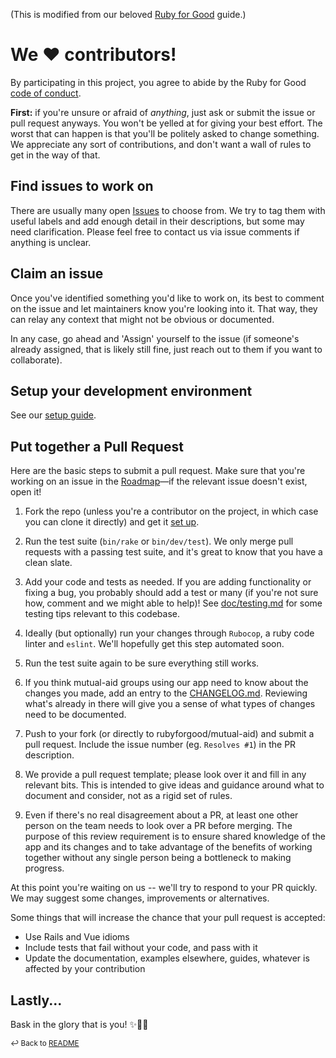 (This is modified from our beloved [Ruby for Good](https://www.rubyforgood.org) guide.)

# We ♥ contributors!
By participating in this project, you agree to abide by the Ruby for Good [code of conduct](https://github.com/rubyforgood/code-of-conduct).

**First:** if you're unsure or afraid of *anything*, just ask or submit the issue or pull request anyways. You won't be yelled at for giving your best effort. The worst that can happen is that you'll be politely asked to change something. We appreciate any sort of contributions, and don't want a wall of rules to get in the way of that.

## Find issues to work on
There are usually many open [Issues](https://github.com/rubyforgood/mutual-aid/issues) to choose from. We try to tag them with useful labels and add enough detail in their descriptions, but some may need clarification. Please feel free to contact us via issue comments if anything is unclear.

## Claim an issue
Once you've identified something you'd like to work on, its best to comment on the issue and let maintainers know you're looking into it. That way, they can relay any context that might not be obvious or documented.

In any case, go ahead and 'Assign' yourself to the issue (if someone's already assigned, that is likely still fine, just reach out to them if you want to collaborate).

## Setup your development environment
See our [setup guide](setup.md).

## Put together a Pull Request

Here are the basic steps to submit a pull request. Make sure that you're working on an issue in the [Roadmap]—if the relevant issue doesn't exist, open it!

1. Fork the repo (unless you're a contributor on the project, in which case you can clone it directly) and get it [set up](setup.md).

1. Run the test suite (`bin/rake` or `bin/dev/test`). We only merge pull requests with a passing test suite, and it's great to know that you have a clean slate.

1. Add your code and tests as needed. If you are adding functionality or fixing a bug, you probably should add a test or many (if you're not sure how, comment and we might able to help)! See [doc/testing.md](testing.md) for some testing tips relevant to this codebase.

1. Ideally (but optionally) run your changes through `Rubocop`, a ruby code linter and `eslint`. We'll hopefully get this step automated soon.

1. Run the test suite again to be sure everything still works.

1. If you think mutual-aid groups using our app need to know about the changes you made, add an entry to the [CHANGELOG.md](/CHANGELOG.md). Reviewing what's already in there will give you a sense of what types of changes need to be documented.

1. Push to your fork (or directly to rubyforgood/mutual-aid) and submit a pull request. Include the issue number (eg. `Resolves #1`) in the PR description.

1. We provide a pull request template; please look over it and fill in any relevant bits. This is intended to give ideas and guidance around what to document and consider, not as a rigid set of rules.

1. Even if there's no real disagreement about a PR, at least one other person on the team needs to look over a PR before merging. The purpose of this review requirement is to ensure shared knowledge of the app and its changes and to take advantage of the benefits of working together without any single person being a bottleneck to making progress.

At this point you're waiting on us -- we'll try to respond to your PR quickly. We may suggest some changes, improvements or alternatives.

Some things that will increase the chance that your pull request is accepted:

* Use Rails and Vue idioms
* Include tests that fail without your code, and pass with it
* Update the documentation, examples elsewhere, guides, whatever is affected by your contribution

## Lastly...
Bask in the glory that is you! ✨🙏🏾


<sub>↩ Back to [README](/README.md)</sub>

[Roadmap]: https://github.com/rubyforgood/mutual-aid/projects/4
